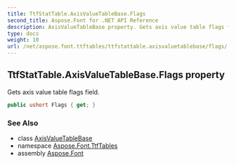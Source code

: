 ```yaml
---
title: TtfStatTable.AxisValueTableBase.Flags
second_title: Aspose.Font for .NET API Reference
description: AxisValueTableBase property. Gets axis value table flags field
type: docs
weight: 10
url: /net/aspose.font.ttftables/ttfstattable.axisvaluetablebase/flags/
---
```

## TtfStatTable.AxisValueTableBase.Flags property

Gets axis value table flags field.

```csharp
public ushort Flags { get; }
```

### See Also

* class [AxisValueTableBase](../)
* namespace [Aspose.Font.TtfTables](../../ttfstattable.axisvaluetablebase/)
* assembly [Aspose.Font](../../../)


